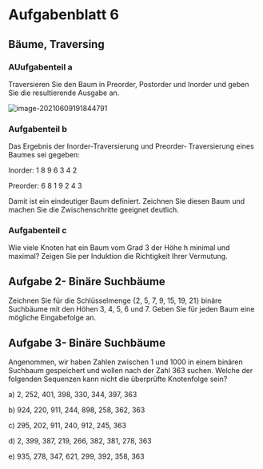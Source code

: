 # Aufgabenblatt 6

## Bäume, Traversing

### AUufgabenteil a

Traversieren Sie den Baum in Preorder, Postorder und Inorder und geben Sie die resultierende Ausgabe an.

![image-20210609191844791](C:\Users\Anwender\AppData\Roaming\Typora\typora-user-images\image-20210609191844791.png)

### Aufgabenteil b

Das Ergebnis der Inorder‐Traversierung und Preorder‐ Traversierung eines Baumes sei gegeben:

 Inorder:  1 8 9 6 3 4 2 

Preorder:  6 8 1 9 2 4 3 

Damit ist ein eindeutiger Baum definiert. Zeichnen Sie  diesen Baum und machen Sie die Zwischenschritte geeignet deutlich.

### Aufgabenteil c

Wie viele Knoten hat ein Baum vom Grad 3 der Höhe h minimal und maximal? Zeigen Sie per Induktion die Richtigkeit Ihrer Vermutung.



## Aufgabe 2- Binäre Suchbäume

Zeichnen Sie für die Schlüsselmenge {2, 5, 7, 9, 15, 19, 21} binäre Suchbäume mit den  Höhen 3, 4, 5, 6 und 7. Geben Sie für jeden Baum eine mögliche Eingabefolge an.

## Aufgabe 3- Binäre Suchbäume

Angenommen, wir haben Zahlen zwischen 1 und 1000 in einem binären Suchbaum gespeichert und wollen nach der Zahl 363 suchen. Welche der folgenden Sequenzen kann nicht die überprüfte Knotenfolge sein? 

a) 2, 252, 401, 398, 330, 344, 397, 363 

b) 924, 220, 911, 244, 898, 258, 362, 363

 c) 295, 202, 911, 240, 912, 245, 363 

d) 2, 399, 387, 219, 266, 382, 381, 278, 363 

e) 935, 278, 347, 621, 299, 392, 358, 363
